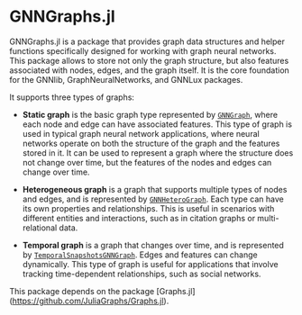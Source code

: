 # GNNGraphs.jl

GNNGraphs.jl is a package that provides graph data structures and helper functions specifically designed for working with graph neural networks. This package allows to store not only the graph structure, but also features associated with nodes, edges, and the graph itself. It is the core foundation for the GNNlib, GraphNeuralNetworks, and GNNLux packages.

It supports three types of graphs: 

- **Static graph** is the basic graph type represented by [`GNNGraph`](@ref), where each node and edge can have associated features. This type of graph is used in typical graph neural network applications, where neural networks operate on both the structure of the graph and the features stored in it. It can be used to represent a graph where the structure does not change over time, but the features of the nodes and edges can change over time.

- **Heterogeneous graph** is a graph that supports multiple types of nodes and edges, and is represented by [`GNNHeteroGraph`](@ref). Each type can have its own properties and relationships. This is useful in scenarios with different entities and interactions, such as in citation graphs or multi-relational data.

- **Temporal graph** is a graph that changes over time, and is represented by [`TemporalSnapshotsGNNGraph`](@ref). Edges and features can change dynamically. This type of graph is useful for applications that involve tracking time-dependent relationships, such as social networks.



This package depends on the package [Graphs.jl] (https://github.com/JuliaGraphs/Graphs.jl).
